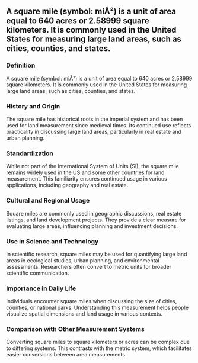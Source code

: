 ## A square mile (symbol: miÂ²) is a unit of area equal to 640 acres or 2.58999 square kilometers. It is commonly used in the United States for measuring large land areas, such as cities, counties, and states.

### Definition
A square mile (symbol: miÂ²) is a unit of area equal to 640 acres or 2.58999 square kilometers. It is commonly used in the United States for measuring large land areas, such as cities, counties, and states.

### History and Origin
The square mile has historical roots in the imperial system and has been used for land measurement since medieval times. Its continued use reflects practicality in discussing large land areas, particularly in real estate and urban planning.

### Standardization
While not part of the International System of Units (SI), the square mile remains widely used in the US and some other countries for land measurement. This familiarity ensures continued usage in various applications, including geography and real estate.

### Cultural and Regional Usage
Square miles are commonly used in geographic discussions, real estate listings, and land development projects. They provide a clear measure for evaluating large areas, influencing planning and investment decisions.

### Use in Science and Technology
In scientific research, square miles may be used for quantifying large land areas in ecological studies, urban planning, and environmental assessments. Researchers often convert to metric units for broader scientific communication.

### Importance in Daily Life
Individuals encounter square miles when discussing the size of cities, counties, or national parks. Understanding this measurement helps people visualize spatial dimensions and land usage in various contexts.

### Comparison with Other Measurement Systems
Converting square miles to square kilometers or acres can be complex due to differing systems. This contrasts with the metric system, which facilitates easier conversions between area measurements.

